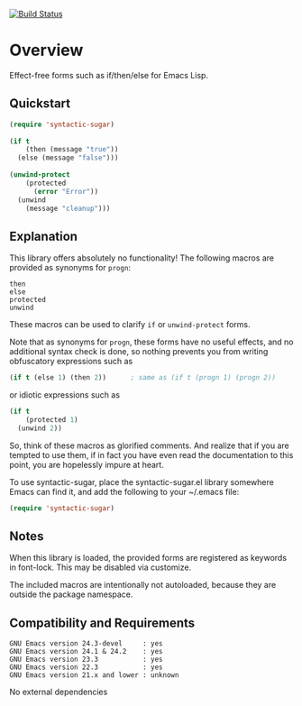 [![Build Status](https://secure.travis-ci.org/rolandwalker/syntactic-sugar.png?branch=master)](http://travis-ci.org/rolandwalker/syntactic-sugar)

Overview
========

Effect-free forms such as if/then/else for Emacs Lisp.

Quickstart
----------

```lisp
(require 'syntactic-sugar)
 
(if t
    (then (message "true"))
  (else (message "false")))
 
(unwind-protect
    (protected
      (error "Error"))
  (unwind
    (message "cleanup")))
```

Explanation
-----------

This library offers absolutely no functionality!  The following
macros are provided as synonyms for `progn`:

	then
	else
	protected
	unwind

These macros can be used to clarify `if` or `unwind-protect` forms.

Note that as synonyms for `progn`, these forms have no useful
effects, and no additional syntax check is done, so nothing
prevents you from writing obfuscatory expressions such as

```lisp
(if t (else 1) (then 2))      ; same as (if t (progn 1) (progn 2))
```

or idiotic expressions such as

```lisp
(if t
    (protected 1)
  (unwind 2))
```

So, think of these macros as glorified comments.  And realize that
if you are tempted to use them, if in fact you have even read the
documentation to this point, you are hopelessly impure at heart.

To use syntactic-sugar, place the syntactic-sugar.el library somewhere
Emacs can find it, and add the following to your ~/.emacs file:

```lisp
(require 'syntactic-sugar)
```

Notes
-----

When this library is loaded, the provided forms are registered as
keywords in font-lock.  This may be disabled via customize.

The included macros are intentionally not autoloaded, because they
are outside the package namespace.

Compatibility and Requirements
------------------------------

	GNU Emacs version 24.3-devel     : yes
	GNU Emacs version 24.1 & 24.2    : yes
	GNU Emacs version 23.3           : yes
	GNU Emacs version 22.3           : yes
	GNU Emacs version 21.x and lower : unknown

No external dependencies
